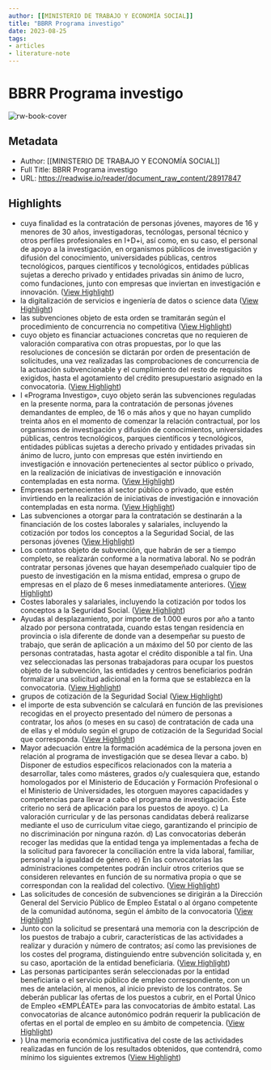 ```yaml
---
author: [[MINISTERIO DE TRABAJO Y ECONOMÍA SOCIAL]]
title: "BBRR Programa investigo"
date: 2023-08-25
tags: 
- articles
- literature-note
---
```

# BBRR Programa investigo

![rw-book-cover](https://readwise-assets.s3.amazonaws.com/static/images/article3.5c705a01b476.png)

## Metadata
- Author: [[MINISTERIO DE TRABAJO Y ECONOMÍA SOCIAL]]
- Full Title: BBRR Programa investigo
- URL: https://readwise.io/reader/document_raw_content/28917847

## Highlights
- cuya finalidad es la
  contratación de personas jóvenes, mayores de 16 y menores de 30 años, investigadoras,
  tecnólogas, personal técnico y otros perfiles profesionales en I+D+i, así como, en su
  caso, el personal de apoyo a la investigación, en organismos públicos de investigación y
  difusión del conocimiento, universidades públicas, centros tecnológicos, parques
  científicos y tecnológicos, entidades públicas sujetas a derecho privado y entidades
  privadas sin ánimo de lucro, como fundaciones, junto con empresas que inviertan en
  investigación e innovación. ([View Highlight](https://read.readwise.io/read/01gqf5jhjzax4cyyagxhwzw6pa))
- la digitalización de servicios
  e ingeniería de datos o science data ([View Highlight](https://read.readwise.io/read/01gqf5k2aqxqx6p52cfj6qfaaz))
- las
  subvenciones objeto de esta orden se tramitarán según el procedimiento de concurrencia
  no competitiva ([View Highlight](https://read.readwise.io/read/01gqf5p37c644xfx1dekhh0k7j))
- cuyo objeto es financiar actuaciones concretas que no requieren de
  valoración comparativa con otras propuestas, por lo que las resoluciones de concesión
  se dictarán por orden de presentación de solicitudes, una vez realizadas las
  comprobaciones de concurrencia de la actuación subvencionable y el cumplimiento del
  resto de requisitos exigidos, hasta el agotamiento del crédito presupuestario asignado en
  la convocatoria. ([View Highlight](https://read.readwise.io/read/01gqf5pew8mdf4758s57f11e9a))
- l «Programa Investigo»,
  cuyo objeto serán las subvenciones reguladas en la presente norma, para la contratación
  de personas jóvenes demandantes de empleo, de 16 o más años y que no hayan
  cumplido treinta años en el momento de comenzar la relación contractual, por los
  organismos de investigación y difusión de conocimientos, universidades públicas,
  centros tecnológicos, parques científicos y tecnológicos, entidades públicas sujetas a
  derecho privado y entidades privadas sin ánimo de lucro, junto con empresas que estén
  invirtiendo en investigación e innovación pertenecientes al sector público o privado, en la
  realización de iniciativas de investigación e innovación contempladas en esta norma. ([View Highlight](https://read.readwise.io/read/01gqf5qfbd5e7cymg94yymb8f0))
- Empresas pertenecientes al sector público o privado, que estén invirtiendo en la
  realización de iniciativas de investigación e innovación contempladas en esta norma. ([View Highlight](https://read.readwise.io/read/01gqf5w4jd3bngfw187v3d5me6))
- Las subvenciones a otorgar para la contratación se destinarán a la financiación
  de los costes laborales y salariales, incluyendo la cotización por todos los conceptos a la
  Seguridad Social, de las personas jóvenes ([View Highlight](https://read.readwise.io/read/01gqf5wh606esp30t1s9hct45x))
- Los contratos objeto de subvención, que habrán de ser a tiempo completo, se
  realizarán conforme a la normativa laboral. No se podrán contratar personas jóvenes que
  hayan desempeñado cualquier tipo de puesto de investigación en la misma entidad,
  empresa o grupo de empresas en el plazo de 6 meses inmediatamente anteriores. ([View Highlight](https://read.readwise.io/read/01gqf5wwbdgrw8he2ajajmh5pb))
- Costes laborales y salariales, incluyendo la cotización por todos los conceptos a
  la Seguridad Social. ([View Highlight](https://read.readwise.io/read/01gqf5x3f017e8efk4aky60e37))
- Ayudas al desplazamiento, por importe de 1.000 euros por año a tanto alzado
  por persona contratada, cuando estas tengan residencia en provincia o isla diferente de
  donde van a desempeñar su puesto de trabajo, que serán de aplicación a un máximo
  del 50 por ciento de las personas contratadas, hasta agotar el crédito disponible a tal fin.
  Una vez seleccionadas las personas trabajadoras para ocupar los puestos objeto de la
  subvención, las entidades y centros beneficiarios podrán formalizar una solicitud
  adicional en la forma que se establezca en la convocatoria. ([View Highlight](https://read.readwise.io/read/01gqf5xxn4bpgryp34zs2znjm3))
- grupos de
  cotización de la Seguridad Social ([View Highlight](https://read.readwise.io/read/01gr1m5mmggdhhtt22wmtgwhvp))
- el importe de esta subvención se calculará en función de las
  previsiones recogidas en el proyecto presentado del número de personas a contratar, los años (o meses en su caso) de contratación de cada una de ellas y el módulo según el grupo de cotización de la Seguridad Social que corresponda. ([View Highlight](https://read.readwise.io/read/01gqfq6aq5p1zw3cnhxgr35v79))
- Mayor adecuación entre la formación académica de la persona joven en relación al programa de investigación que se desea llevar a cabo. b) Disponer de estudios específicos relacionados con la materia a desarrollar, tales
  como másteres, grados o/y cualesquiera que, estando homologados por el Ministerio de Educación y Formación Profesional o el Ministerio de Universidades, les otorguen mayores capacidades y competencias para llevar a cabo el programa de investigación. Este criterio no será de aplicación para los puestos de apoyo. c) La valoración curricular y de las personas candidatas deberá realizarse mediante
  el uso de curriculum vitae ciego, garantizando el principio de no discriminación por ninguna razón. d) Las convocatorias deberán recoger las medidas que la entidad tenga ya implementadas a fecha de la solicitud para favorecer la conciliación entre la vida laboral, familiar, personal y la igualdad de género. e) En las convocatorias las administraciones competentes podrán incluir otros
  criterios que se consideren relevantes en función de su normativa propia o que se correspondan con la realidad del colectivo. ([View Highlight](https://read.readwise.io/read/01gqfqan2s4k3tsc38rgz52pbk))
- Las solicitudes de concesión de subvenciones se dirigirán a la Dirección General
  del Servicio Público de Empleo Estatal o al órgano competente de la comunidad autónoma, según el ámbito de la convocatoria ([View Highlight](https://read.readwise.io/read/01gqfqc05gtd6pk3g87d8kdj4t))
- Junto con la solicitud se presentará una memoria con la descripción de los puestos
  de trabajo a cubrir, características de las actividades a realizar y duración y número de contratos; así como las previsiones de los costes del programa, distinguiendo entre subvención solicitada y, en su caso, aportación de la entidad beneficiaria. ([View Highlight](https://read.readwise.io/read/01gqfqdhm2c6bjtmap7sd9gf9p))
- Las personas participantes serán seleccionadas por la entidad beneficiaria o el
  servicio público de empleo correspondiente, con un mes de antelación, al menos, al inicio previsto de los contratos. Se deberán publicar las ofertas de los puestos a cubrir, en el Portal Único de Empleo «EMPLÉATE» para las convocatorias de ámbito estatal. Las convocatorias de alcance autonómico podrán requerir la publicación de ofertas en el portal de empleo en su ámbito de competencia. ([View Highlight](https://read.readwise.io/read/01gqfqg6bz5n5jxv3x8dzv4anq))
- ) Una memoria económica justificativa del coste de las actividades realizadas en
  función de los resultados obtenidos, que contendrá, como mínimo los siguientes extremos ([View Highlight](https://read.readwise.io/read/01gqfqntkbke0tf9wrkq02337b))
